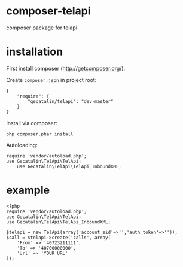 composer-telapi
======

composer package for telapi

installation
======
First install composer (http://getcomposer.org/).

Create `composer.json` in project root:

    {
    	"require": {
        	"gecatalin/telapi": "dev-master"
    	}
	}
	

Install via composer:

	php composer.phar install

Autoloading:

	require 'vendor/autoload.php';
	use Gecatalin\TelApi\TelApi;
        use Gecatalin\TelApi\TelApi_InboundXML;



example
======
```
<?php
require 'vendor/autoload.php';
use Gecatalin\TelApi\TelApi;
use Gecatalin\TelApi\TelApi_InboundXML;

$telapi = new TelApi(array('account_sid'=>'','auth_token'=>''));
$call = $telapi->create('calls', array(
    'From' => '40723211111',
    'To' => '40700000000',
    'Url' => 'YOUR URL'
));
```
